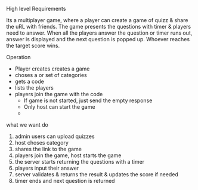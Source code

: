 High level Requirements

Its a multiplayer game, where a player can create a game of quizz & share the uRL with friends.  The game presents the questions with timer & players need to answer. When all the players answer the question or timer runs out, answer is displayed and the next question is popped up.
Whoever reaches the target score wins.



Operation
* Player creates  creates a game
* choses a or set of categories
* gets a code
* lists the players
* players join the game with the code
	* If game is not started, just send the empty response
	* Only host can start the game
	* 


what we want do 
1) admin users can upload quizzes
2) host choses category
3) shares the link to the game
4) players join the game, host starts the game
5) the server starts returning the questions with a timer
6) players input their answer
7) server validates & returns the result & updates the score if needed
8) timer ends and next question is returned